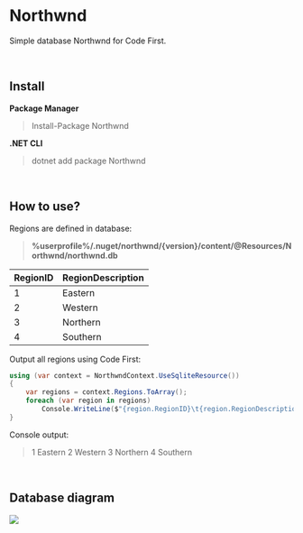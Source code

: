 # Northwnd

Simple database Northwnd for Code First.

<br/>

## Install

**Package Manager**

> Install-Package Northwnd

**.NET CLI**

> dotnet add package Northwnd

<br/>

## How to use?

Regions are defined in database:

> **%userprofile%/.nuget/northwnd/{version}/content/@Resources/Northwnd/northwnd.db**

| RegionID | RegionDescription |
| -------- | ----------------- |
| 1        | Eastern           |
| 2        | Western           |
| 3        | Northern          |
| 4        | Southern          |

Output all regions using Code First:

```c#
using (var context = NorthwndContext.UseSqliteResource())
{
    var regions = context.Regions.ToArray();    
    foreach (var region in regions)
        Console.WriteLine($"{region.RegionID}\t{region.RegionDescription}");
}
```

Console output:

> 1       Eastern
> 2       Western
> 3       Northern
> 4       Southern

<br/>

## Database diagram

![](https://raw.githubusercontent.com/zmjack/Northwnd/master/Northwnd/Northwnd/Northwnd.png)

